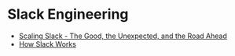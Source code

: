 # Slack Engineering

- [Scaling Slack - The Good, the Unexpected, and the Road Ahead](https://www.youtube.com/watch?v=_M-oHxknfnI)
- [How Slack Works](https://www.youtube.com/watch?v=WE9c9AZe-DY)
